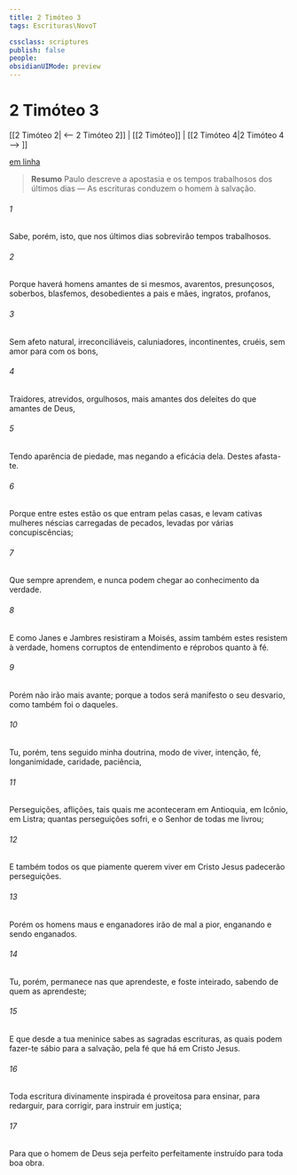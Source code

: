```yaml
---
title: 2 Timóteo 3
tags: Escrituras\NovoT

cssclass: scriptures
publish: false
people:
obsidianUIMode: preview
---
```


# 2 Timóteo 3
[[2 Timóteo 2| <-- 2 Timóteo 2]] | [[2 Timóteo]] | [[2 Timóteo 4|2 Timóteo 4 --> ]]

[em linha](https://churchofjesuschrist.org/study/scriptures/nt/2-tim/3?lang=por)

> __Resumo__
Paulo descreve a apostasia e os tempos trabalhosos dos últimos dias — As escrituras conduzem o homem à salvação.

###### 1 
Sabe, porém, isto, que nos últimos dias sobrevirão tempos trabalhosos.

###### 2 
Porque haverá homens amantes de si mesmos, avarentos, presunçosos, soberbos, blasfemos, desobedientes a pais e mães, ingratos, profanos,

###### 3 
Sem afeto natural, irreconciliáveis, caluniadores, incontinentes, cruéis, sem amor para com os bons,

###### 4 
Traidores, atrevidos, orgulhosos, mais amantes dos deleites do que amantes de Deus,

###### 5 
Tendo aparência de piedade, mas negando a eficácia dela. Destes afasta-te.

###### 6 
Porque entre estes estão os que entram pelas casas, e levam cativas mulheres néscias carregadas de pecados, levadas por várias concupiscências;

###### 7 
Que sempre aprendem, e nunca podem chegar ao conhecimento da verdade.

###### 8 
E como Janes e Jambres resistiram a Moisés, assim também estes resistem à verdade, homens corruptos de entendimento e réprobos quanto à fé.

###### 9 
Porém não irão mais avante; porque a todos será manifesto o seu desvario, como também  foi o daqueles.

###### 10 
Tu, porém, tens seguido minha doutrina, modo de viver, intenção, fé, longanimidade, caridade, paciência,

###### 11 
Perseguições, aflições, tais quais me aconteceram em Antioquia, em Icônio,  em Listra; quantas perseguições sofri, e o Senhor de todas me livrou;

###### 12 
E também todos os que piamente querem viver em Cristo Jesus padecerão perseguições.

###### 13 
Porém os homens maus e enganadores irão de mal a pior, enganando e sendo enganados.

###### 14 
Tu, porém, permanece nas  que aprendeste, e  foste inteirado, sabendo de quem as aprendeste;

###### 15 
E que desde a tua meninice sabes as sagradas escrituras, as quais podem fazer-te sábio para a salvação, pela fé que há em Cristo Jesus.

###### 16 
Toda escritura divinamente inspirada é proveitosa para ensinar, para redarguir, para corrigir, para instruir em justiça;

###### 17 
Para que o homem de Deus seja perfeito  perfeitamente instruído para toda boa obra.

